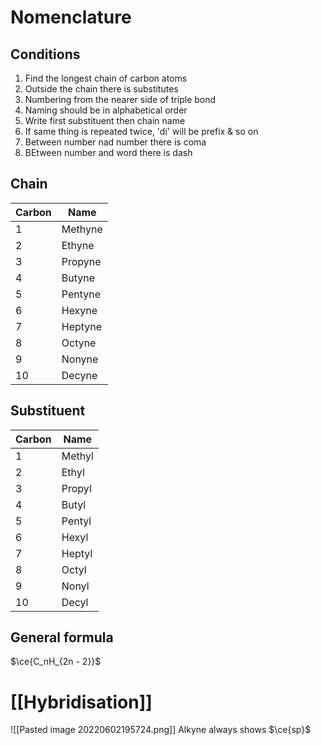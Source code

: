 # Nomenclature
## Conditions
1) Find the longest chain of carbon atoms
2) Outside the chain there is substitutes
3) Numbering from the nearer side of triple bond
4) Naming should be in alphabetical order
5) Write first substituent then chain name
6) If same thing is repeated twice, 'di' will be prefix & so on
7) Between number nad number there is coma
8) BEtween number and word there is dash

## Chain
| Carbon | Name    |
| ------ | ------- |
| 1      | Methyne |
| 2      | Ethyne  |
| 3      | Propyne |
| 4      | Butyne  |
| 5      | Pentyne |
| 6      | Hexyne  |
| 7      | Heptyne |
| 8      | Octyne  |
| 9      | Nonyne  |
| 10     | Decyne  |

## Substituent
| Carbon | Name   |
| ------ | ------ |
| 1      | Methyl |
| 2      | Ethyl  |
| 3      | Propyl |
| 4      | Butyl  |
| 5      | Pentyl |
| 6      | Hexyl  |
| 7      | Heptyl |
| 8      | Octyl  |
| 9      | Nonyl  |
| 10     | Decyl  |

## General formula
$\ce{C_nH_{2n - 2}}$

# [[Hybridisation]]
![[Pasted image 20220602195724.png]]
Alkyne always shows $\ce{sp}$